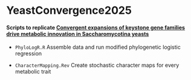 # YeastConvergence2025

#### Scripts to replicate [Convergent expansions of keystone gene families drive metabolic innovation in Saccharomycotina yeasts](https://doi.org/10.1073/pnas.2500165122) 

- `PhyloLogR.R` Assemble data and run modified phylogenetic logistic regression 

- `CharacterMapping.Rev` Create stochastic character maps for every metabolic trait

